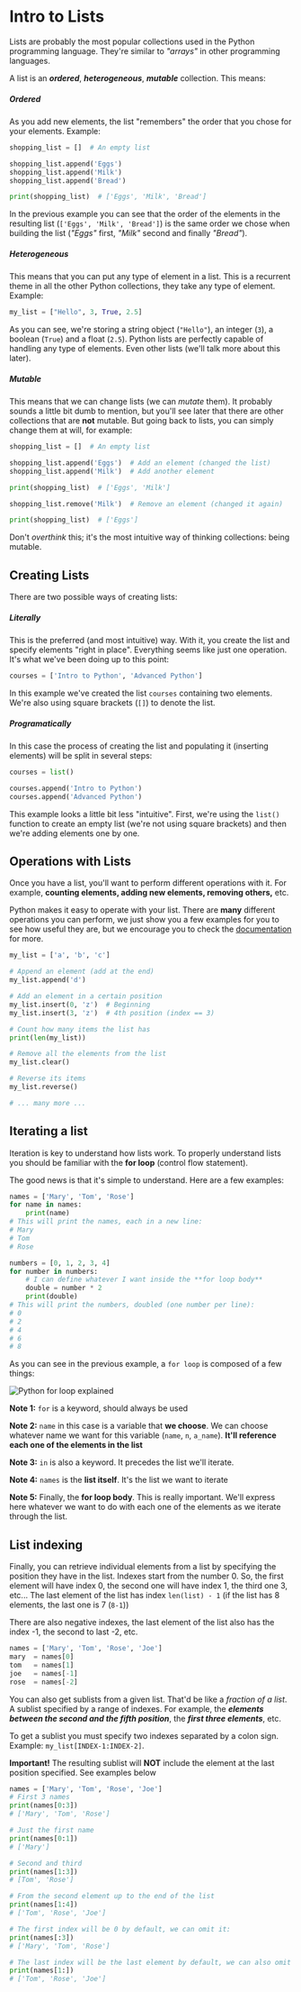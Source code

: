 # Intro to Lists

Lists are probably the most popular collections used in the Python programming language. They're similar to _"arrays"_ in other programming languages.

A list is an **_ordered_**, **_heterogeneous_**, **_mutable_** collection. This means:

##### Ordered

As you add new elements, the list "remembers" the order that you chose for your elements. Example:

```python
shopping_list = []  # An empty list

shopping_list.append('Eggs')
shopping_list.append('Milk')
shopping_list.append('Bread')

print(shopping_list)  # ['Eggs', 'Milk', 'Bread']
```

In the previous example you can see that the order of the elements in the resulting list (`['Eggs', 'Milk', 'Bread']`) is the same order we chose when building the list (_"Eggs"_ first, _"Milk"_ second and finally _"Bread"_).

##### Heterogeneous

This means that you can put any type of element in a list. This is a recurrent theme in all the other Python collections, they take any type of element. Example:


```python
my_list = ["Hello", 3, True, 2.5]
```

As you can see, we're storing a string object (`"Hello"`), an integer (`3`), a boolean (`True`) and a float (`2.5`). Python lists are perfectly capable of handling any type of elements. Even other lists (we'll talk more about this later).

##### Mutable

This means that we can change lists (we can _mutate_ them). It probably sounds a little bit dumb to mention, but you'll see later that there are other collections that are **not** mutable. But going back to lists, you can simply change them at will, for example:

```python
shopping_list = []  # An empty list

shopping_list.append('Eggs')  # Add an element (changed the list)
shopping_list.append('Milk')  # Add another element

print(shopping_list)  # ['Eggs', 'Milk']

shopping_list.remove('Milk')  # Remove an element (changed it again)

print(shopping_list)  # ['Eggs']
```

Don't _overthink_ this; it's the most intuitive way of thinking collections: being mutable.

## Creating Lists

There are two possible ways of creating lists:

##### Literally

This is the preferred (and most intuitive) way. With it, you create the list and specify elements "right in place". Everything seems like just one operation. It's what we've been doing up to this point:

```python
courses = ['Intro to Python', 'Advanced Python']
```

In this example we've created the list `courses` containing two elements. We're also using square brackets (`[]`) to denote the list.


##### Programatically

In this case the process of creating the list and populating it (inserting elements) will be split in several steps:

```python
courses = list()

courses.append('Intro to Python')
courses.append('Advanced Python')
```

This example looks a little bit less "intuitive". First, we're using the `list()` function to create an empty list (we're not using square brackets) and then we're adding elements one by one.

## Operations with Lists

Once you have a list, you'll want to perform different operations with it. For example, **counting elements, adding new elements, removing others,** etc.

Python makes it easy to operate with your list. There are **many** different operations you can perform, we just show you a few examples for you to see how useful they are, but we encourage you to check the [documentation](https://docs.python.org/3.5/tutorial/datastructures.html#more-on-lists) for more.

```python
my_list = ['a', 'b', 'c']

# Append an element (add at the end)
my_list.append('d')

# Add an element in a certain position
my_list.insert(0, 'z')  # Beginning
my_list.insert(3, 'z')  # 4th position (index == 3)

# Count how many items the list has
print(len(my_list))

# Remove all the elements from the list
my_list.clear()

# Reverse its items
my_list.reverse()

# ... many more ...
```

## Iterating a list

Iteration is key to understand how lists work. To properly understand lists you should be familiar with the **for loop** (control flow statement).

The good news is that it's simple to understand. Here are a few examples:
```python
names = ['Mary', 'Tom', 'Rose']
for name in names:
    print(name)
# This will print the names, each in a new line:
# Mary
# Tom
# Rose

numbers = [0, 1, 2, 3, 4]
for number in numbers:
    # I can define whatever I want inside the **for loop body**
    double = number * 2
    print(double)
# This will print the numbers, doubled (one number per line):
# 0
# 2
# 4
# 6
# 8
```
As you can see in the previous example, a `for loop` is composed of a few things:

![Python for loop explained](https://cloud.githubusercontent.com/assets/872296/20549004/261aac18-b107-11e6-8ff0-1e8ef783f737.png)

**Note 1:** `for` is a keyword, should always be used

**Note 2:** `name` in this case is a variable that **we choose**. We can choose whatever name we want for this variable (`name`, `n`, `a_name`). **It'll reference each one of the elements in the list**

**Note 3:** `in` is also a keyword. It precedes the list we'll iterate.

**Note 4:** `names` is the **list itself**. It's the list we want to iterate

**Note 5:** Finally, the **for loop body**. This is really important. We'll express here whatever we want to do with each one of the elements as we iterate through the list.

## List indexing

Finally, you can retrieve individual elements from a list by specifying the position they have in the list. Indexes start from the number 0\. So, the first element will have index 0, the second one will have index 1, the third one 3, etc... The last element of the list has index `len(list) - 1` (if the list has 8 elements, the last one is 7 (`8-1`))

There are also negative indexes, the last element of the list also has the index -1, the second to last -2, etc.

```python
names = ['Mary', 'Tom', 'Rose', 'Joe']
mary  = names[0]
tom   = names[1]
joe   = names[-1]
rose  = names[-2]
```

You can also get sublists from a given list. That'd be like a _fraction of a list_. A sublist specified by a range of indexes. For example, the **_elements between the second and the fifth position_**, the **_first three elements_**, etc.

To get a sublist you must specify two indexes separated by a colon sign. Example: `my_list[INDEX-1:INDEX-2]`.

**Important!** The resulting sublist will **NOT** include the element at the last position specified. See examples below

```python
names = ['Mary', 'Tom', 'Rose', 'Joe']
# First 3 names
print(names[0:3])
# ['Mary', 'Tom', 'Rose']

# Just the first name
print(names[0:1])
# ['Mary']

# Second and third
print(names[1:3])
# [Tom', 'Rose']

# From the second element up to the end of the list
print(names[1:4])
# ['Tom', 'Rose', 'Joe']

# The first index will be 0 by default, we can omit it:
print(names[:3])
# ['Mary', 'Tom', 'Rose']

# The last index will be the last element by default, we can also omit it
print(names[1:])
# ['Tom', 'Rose', 'Joe']
```

